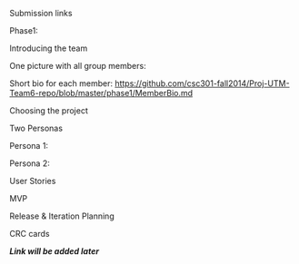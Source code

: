 Submission links


Phase1:

Introducing the team

  One picture with all group members:
  
  
  Short bio for each member: https://github.com/csc301-fall2014/Proj-UTM-Team6-repo/blob/master/phase1/MemberBio.md

Choosing the project

Two Personas 

  Persona 1:
  
  Persona 2:
  
User Stories


MVP


Release & Iteration Planning


CRC cards

***Link will be added later***
